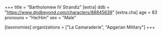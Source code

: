 +++
title = "Bartholomew IV Strandiz"
[extra]
ddb = "https://www.dndbeyond.com/characters/88845639"
[extra.cha]
age = 83
pronouns = "He/Him"
sex = "Male"

[taxonomies]
organizations = ["La Camaraderie", "Apgarian Military"]
+++


